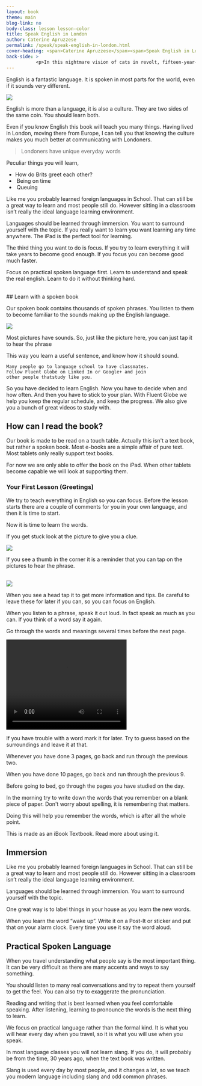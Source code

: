 ```yaml
---
layout: book
theme: main
blog-link: no
body-class: lesson lesson-color
title: Speak English in London
author: Caterine Apruzzese
permalink: /speak/speak-english-in-london.html
cover-heading: <span>Caterine Apruzzese</span><span>Speak English in London</span>
back-side: >
           <p>In this nightmare vision of cats in revolt, fifteen-year-old Alex and his friends set out on a diabolical orgy of robbery, rape, torture and murder. Alex is jailed for his teenage delinquency and the State tries to reform him - but at what cost?</p>
---
```


English is a fantastic language. It is spoken in most parts for the world, even if it sounds very different.

<img class="right-side" src="/assets/english-cup.jpg" onclick="Resolver('page::player::').setSrc('/assets/copper-likes-cuppa.mp3'); Resolver('page::player::').play();">

English is more than a language, it is also a culture. They are two sides of the same coin. You should learn both.

Even if you know English this book will teach you many things.
Having lived in London, moving there from Europe, I can tell you that knowing the culture makes you much better at communicating with Londoners.

<blockquote>Londoners have unique everyday words</blockquote>

Peculiar things you will learn,

* How do Brits greet each other?​
*  Being on time
* ​ Queuing​  

Like me you probably learned foreign languages in School. That can still be a great way to learn and most people still do. However sitting in a classroom isn’t really the ideal language learning environment.

Languages should be learned through immersion. You want to surround yourself with the topic. 
If you really want to learn you want learning any time anywhere.
The iPad is the perfect tool for learning.


The third thing you want to do is focus. If you try to learn everything it will take years to become good enough. If you focus you can become good much faster.

Focus on practical spoken language first. Learn to understand and speak the real english. 
Learn to do it without thinking hard.


<br class="column">
## Learn with a spoken book

Our spoken book contains thousands of spoken phrases. 
You listen to them to become familiar to the sounds making up the English language.

<img class="right-side" src="/assets/book-glasses.jpg" onclick="Resolver('page::player::').setSrc('/assets/i-dont-eat-nuts.mp3'); Resolver('page::player::').play();">

Most pictures have sounds. So, just like the picture here, you can just tap it to hear the phrase

This way you learn a useful sentence, and know how it should sound.

    Many people go to language school to have classmates. 
    Follow Fluent Globe on Linked In or Google+ and join 
    other people thatstudy like you.

So you have decided to learn English. Now you have to decide when and how often.
And then you have to stick to your plan.
With Fluent Globe we help you keep the regular schedule, and keep the progress.
We also give you a bunch of great videos to study with.


## How can I read the book?

Our book is made to be read on a touch table. Actually this isn't a text book, but rather a spoken book. Most e-books are a simple affair of pure text. Most tablets only really support text books.

For now we are only able to offer the book on the iPad. When other
tablets become capable we will look at supporting them.



### Your First Lesson (Greetings)

We try to teach everything in English so you can focus. Before the lesson starts there are a couple of comments for you in your own language, and then it is time to start.

Now it is time to learn the words.

If you get stuck look at the picture to give you a clue.

<img class="left-side-70" src="/assets/thumbprint.jpg" onclick="Resolver('page::player::').setSrc('/assets/i-dont-eat-nuts.mp3'); Resolver('page::player::').play();">

If you see a thumb in the corner it is a reminder that you can tap on the pictures to hear the phrase. 

<br>

<img class="right-side-80" src="/assets/queen-spoken.png">

When you see a head tap it to get more information and tips. Be careful to leave these for later if you can, so you can focus on English.

When you listen to a phrase, speak it out loud. In fact speak as much as you can. If you think of a word say it again.

Go through the words and meanings several times before the next page. 

<video width="320" height="240" preload="none">
	<source type="video/quicktime" src="/assets/first-lesson.mov" /> 
</video>

If you have trouble with a word mark it for later. Try to guess based on the surroundings and leave it at that.

Whenever you have done 3 pages, go back and run through the previous two.

When you have done 10 pages, go back and run through the previous 9.

Before going to bed, go through the pages you have studied on the day.

In the morning try to write down the words that you remember on a blank piece of paper.
Don't worry about spelling, it is remembering that matters.

Doing this will help you remember the words, which is after all the whole point.

This is made as an iBook Textbook. Read more about using it.





## Immersion

Like me you probably learned foreign languages in School. That can still be a great way to learn and most people still do. However sitting in a classroom isn’t really the ideal language learning environment.

Languages should be learned through immersion. You want to surround yourself with the topic.

One great way is to label things in your house as you learn the new words. 

When you learn the word “wake up”. Write it on a Post-It or sticker and put that on your alarm clock. Every time you use it say the word aloud.

## Practical Spoken Language

When you travel understanding what people say is the most important thing. It can be very difficult as there are many accents and ways to say something.

You should listen to many real conversations and try to repeat them yourself to get the feel. You can also try to exaggerate the pronunciation.

Reading and writing that is best learned when you feel comfortable speaking. After listening, learning to pronounce the words is the next thing to learn.

We focus on practical language rather than the formal kind. It is what you will hear every day when you travel, so it is what you will use when you speak.

In most language classes you will not learn slang. If you do, it will probably be from the time, 30 years ago, when the text book was written.

Slang is used every day by most people, and it changes a lot, so we teach you modern language including slang and odd common phrases.
